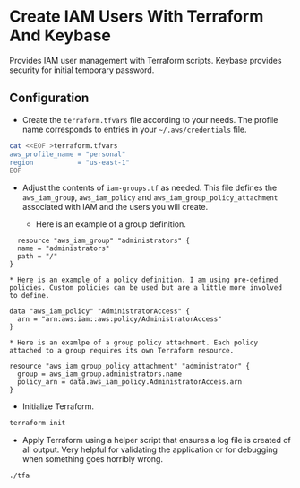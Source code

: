 # Create IAM Users With Terraform And Keybase

Provides IAM user management with Terraform scripts. Keybase provides security for initial temporary password.

## Configuration

* Create the `terraform.tfvars` file according to your needs. The profile name corresponds to entries in your `~/.aws/credentials` file.

```bash
cat <<EOF >terraform.tfvars
aws_profile_name = "personal"
region           = "us-east-1"
EOF
```

* Adjust the contents of `iam-groups.tf` as needed. This file defines the `aws_iam_group`, `aws_iam_policy` and `aws_iam_group_policy_attachment` associated with IAM and the users you will create.

    * Here is an example of a group definition.

```
  resource "aws_iam_group" "administrators" {
  name = "administrators"
  path = "/"
}
```

    * Here is an example of a policy definition. I am using pre-defined policies. Custom policies can be used but are a little more involved to define.

```
data "aws_iam_policy" "AdministratorAccess" {
  arn = "arn:aws:iam::aws:policy/AdministratorAccess"
}
```

    * Here is an examlpe of a group policy attachment. Each policy attached to a group requires its own Terraform resource.

```
resource "aws_iam_group_policy_attachment" "administrator" {
  group = aws_iam_group.administrators.name
  policy_arn = data.aws_iam_policy.AdministratorAccess.arn
}
```

* Initialize Terraform.

```bash
terraform init
```

* Apply Terraform using a helper script that ensures a log file is created of all output. Very helpful for validating the application or for debugging when something goes horribly wrong.

```
./tfa
```

